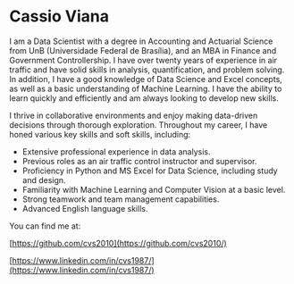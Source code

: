 # Cassio Viana
I am a Data Scientist with a degree in Accounting and Actuarial Science from UnB (Universidade Federal de Brasília), and an MBA in Finance and Government Controllership. I have over twenty years of experience in air traffic and have solid skills in analysis, quantification, and problem solving. In addition, I have a good knowledge of Data Science and Excel concepts, as well as a basic understanding of Machine Learning. I have the ability to learn quickly and efficiently and am always looking to develop new skills.

I thrive in collaborative environments and enjoy making data-driven decisions through thorough exploration. Throughout my career, I have honed various key skills and soft skills, including:

- Extensive professional experience in data analysis.
- Previous roles as an air traffic control instructor and supervisor.
- Proficiency in Python and MS Excel for Data Science, including study and design.
- Familiarity with Machine Learning and Computer Vision at a basic level.
- Strong teamwork and team management capabilities.
- Advanced English language skills.

You can find me at:

[https://github.com/cvs2010](https://github.com/cvs2010/)

[https://www.linkedin.com/in/cvs1987/](https://www.linkedin.com/in/cvs1987/)

<!--
**cvs2010/cvs2010** is a ✨ _special_ ✨ repository because its `README.md` (this file) appears on your GitHub profile.

Here are some ideas to get you started:

- 🔭 I’m currently working on ...
- 🌱 I’m currently learning ...
- 👯 I’m looking to collaborate on ...
- 🤔 I’m looking for help with ...
- 💬 Ask me about ...
- 📫 How to reach me: ...
- 😄 Pronouns: ...
- ⚡ Fun fact: ...
-->

